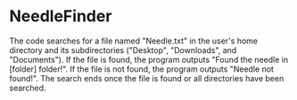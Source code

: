# NeedleFinder
The code searches for a file named "Needle.txt" in the user's home directory and its subdirectories ("Desktop", "Downloads", and "Documents").
If the file is found, the program outputs "Found the needle in [folder] folder!".
If the file is not found, the program outputs "Needle not found!".
The search ends once the file is found or all directories have been searched.
